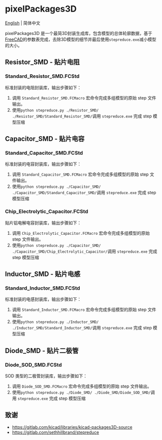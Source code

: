 # pixelPackages3D

 [English](.\README_EN.md) | 简体中文

pixelPackages3D 是一个最简3D封装生成库，包含模型的总体轮廓数据，基于[FreeCAD](https://www.freecad.org/)的参数表完成，去除3D模型的细节并最后使用`stepreduce.exe`减小模型的大小。

## Resistor_SMD - 贴片电阻

### Standard_Resistor_SMD.FCStd

标准封装的电阻封装库，输出步骤如下：

1. 调用 `Standard_Resistor_SMD.FCMacro` 宏命令完成多组模型的原始 step 文件输出。
2. 使用`python stepreduce.py ./Resistor_SMD/ ./Resistor_SMD/Standard_Resistor_SMD/`调用 `stepreduce.exe` 完成 step 模型压缩

## Capacitor_SMD - 贴片电容

### Standard_Capacitor_SMD.FCStd

标准封装的电容封装库，输出步骤如下：

1. 调用 `Standard_Capacitor_SMD.FCMacro` 宏命令完成多组模型的原始 step 文件输出。
2. 使用`python stepreduce.py ./Capacitor_SMD/ ./Capacitor_SMD/Standard_Capacitor_SMD/`调用 `stepreduce.exe` 完成 step 模型压缩

### Chip_Electrolytic_Capacitor.FCStd

贴片铝电解电容封装库，输出步骤如下：

1. 调用 `Chip_Electrolytic_Capacitor.FCMacro` 宏命令完成多组模型的原始 step 文件输出。
2. 使用`python stepreduce.py ./Capacitor_SMD/ ./Capacitor_SMD/Chip_Electrolytic_Capacitor/`调用 `stepreduce.exe` 完成 step 模型压缩

## Inductor_SMD - 贴片电感

### Standard_Inductor_SMD.FCStd

标准封装的电感封装库，输出步骤如下：

1. 调用 `Standard_Inductor_SMD.FCMacro` 宏命令完成多组模型的原始 step 文件输出。
2. 使用`python stepreduce.py ./Inductor_SMD/ ./Inductor_SMD/Standard_Inductor_SMD/`调用 `stepreduce.exe` 完成 step 模型压缩

## Diode_SMD - 贴片二极管

### Diode_SOD_SMD.FCStd

SOD 类型的二极管封装库，输出步骤如下：

1. 调用 `Diode_SOD_SMD.FCMacro` 宏命令完成多组模型的原始 step 文件输出。
2. 使用`python stepreduce.py ./Diode_SMD/ ./Diode_SMD/Diode_SOD_SMD/`调用 `stepreduce.exe` 完成 step 模型压缩

## 致谢

- <https://gitlab.com/kicad/libraries/kicad-packages3D-source>
- <https://gitlab.com/sethhillbrand/stepreduce>
